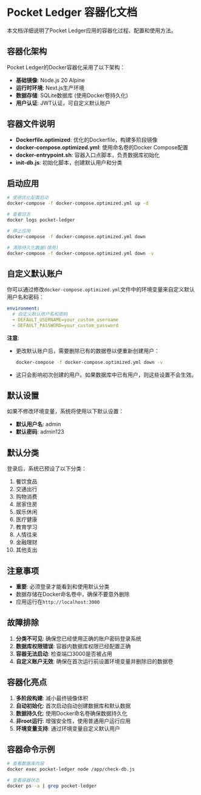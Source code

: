 # Pocket Ledger 容器化文档

本文档详细说明了Pocket Ledger应用的容器化过程、配置和使用方法。

## 容器化架构

Pocket Ledger的Docker容器化采用了以下架构：

- **基础镜像**: Node.js 20 Alpine
- **运行时环境**: Next.js生产环境
- **数据存储**: SQLite数据库 (使用Docker卷持久化)
- **用户认证**: JWT认证，可自定义默认账户

## 容器文件说明

- **Dockerfile.optimized**: 优化的Dockerfile，构建多阶段镜像
- **docker-compose.optimized.yml**: 使用命名卷的Docker Compose配置
- **docker-entrypoint.sh**: 容器入口点脚本，负责数据库初始化
- **init-db.js**: 初始化脚本，创建默认用户和分类

## 启动应用

```bash
# 使用优化配置启动
docker-compose -f docker-compose.optimized.yml up -d

# 查看日志
docker logs pocket-ledger

# 停止应用
docker-compose -f docker-compose.optimized.yml down

# 清除持久化数据(慎用)
docker-compose -f docker-compose.optimized.yml down -v
```

## 自定义默认账户

你可以通过修改`docker-compose.optimized.yml`文件中的环境变量来自定义默认用户名和密码：

```yaml
environment:
  # 自定义默认用户名和密码
  - DEFAULT_USERNAME=your_custom_username
  - DEFAULT_PASSWORD=your_custom_password
```

**注意**: 
- 更改默认账户后，需要删除已有的数据卷以便重新创建用户：
  ```bash
  docker-compose -f docker-compose.optimized.yml down -v
  ```
- 这只会影响初次创建的用户。如果数据库中已有用户，则这些设置不会生效。

## 默认设置

如果不修改环境变量，系统将使用以下默认设置：

- **默认用户名**: admin
- **默认密码**: admin123

## 默认分类

登录后，系统已预设了以下分类：

1. 餐饮食品
2. 交通出行
3. 购物消费
4. 居家住房
5. 娱乐休闲
6. 医疗健康
7. 教育学习
8. 人情往来
9. 金融理财
10. 其他支出

## 注意事项

- **重要**: 必须登录才能看到和使用默认分类
- 数据存储在Docker命名卷中，确保不要意外删除
- 应用运行在`http://localhost:3000`

## 故障排除

1. **分类不可见**: 确保您已经使用正确的账户密码登录系统
2. **数据库权限错误**: 容器内数据库权限已经配置正确
3. **容器无法启动**: 检查端口3000是否被占用
4. **自定义账户无效**: 确保在首次运行前设置环境变量并删除旧的数据卷

## 容器化亮点

1. **多阶段构建**: 减小最终镜像体积
2. **自动初始化**: 首次启动自动创建数据库和默认数据
3. **数据持久化**: 使用Docker命名卷确保数据持久化
4. **非root运行**: 增强安全性，使用普通用户运行应用
5. **环境变量支持**: 通过环境变量自定义默认用户

## 容器命令示例

```bash
# 查看数据库内容
docker exec pocket-ledger node /app/check-db.js

# 查看容器状态
docker ps -a | grep pocket-ledger